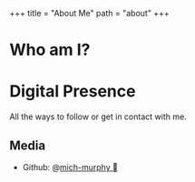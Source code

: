 +++
title = "About Me"
path = "about"
+++

# Who am I?



# Digital Presence

All the ways to follow or get in contact with me.

##  Media

* Github: @[mich-murphy ](https://github.com/mich-murphy)
